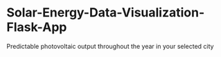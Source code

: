 # Solar-Energy-Data-Visualization-Flask-App
Predictable photovoltaic output throughout the year in your selected city

